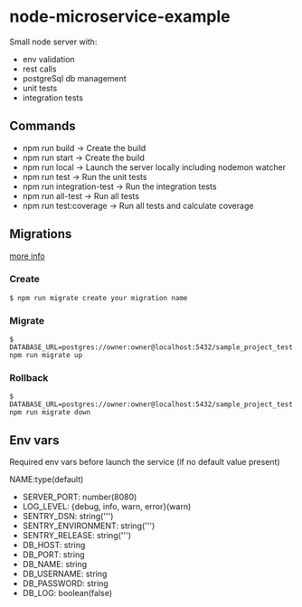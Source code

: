 # node-microservice-example
Small node server with:
- env validation
- rest calls
- postgreSql db management
- unit tests
- integration tests

## Commands

- npm run build -> Create the build
- npm run start -> Create the build
- npm run local -> Launch the server locally including nodemon watcher
- npm run test -> Run the unit tests
- npm run integration-test -> Run the integration tests
- npm run all-test -> Run all tests
- npm run test:coverage -> Run all tests and calculate coverage


## Migrations
[more info](https://salsita.github.io/node-pg-migrate/#/)

### Create
```$xslt
$ npm run migrate create your migration name
```

### Migrate
```$xslt
$ DATABASE_URL=postgres://owner:owner@localhost:5432/sample_project_test npm run migrate up
```

### Rollback
```$xslt
$ DATABASE_URL=postgres://owner:owner@localhost:5432/sample_project_test npm run migrate down
```

## Env vars

Required env vars before launch the service (if no default value present)

NAME:type(default)

-   SERVER_PORT: number(8080)
-   LOG_LEVEL: {debug, info, warn, error}(warn)
-   SENTRY_DSN: string(''')
-   SENTRY_ENVIRONMENT: string(''')
-   SENTRY_RELEASE: string(''')
-   DB_HOST: string
-   DB_PORT: string
-   DB_NAME: string
-   DB_USERNAME: string
-   DB_PASSWORD: string
-   DB_LOG: boolean(false)
